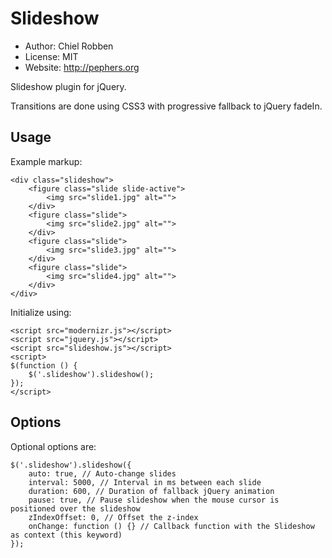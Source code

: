 Slideshow
=========
* Author: Chiel Robben
* License: MIT
* Website: http://pephers.org

Slideshow plugin for jQuery.

Transitions are done using CSS3 with progressive fallback to jQuery fadeIn.

Usage
-----
Example markup:

    <div class="slideshow">
        <figure class="slide slide-active">
            <img src="slide1.jpg" alt="">
        </div>
        <figure class="slide">
            <img src="slide2.jpg" alt="">
        </div>
        <figure class="slide">
            <img src="slide3.jpg" alt="">
        </div>
        <figure class="slide">
            <img src="slide4.jpg" alt="">
        </div>
    </div>

Initialize using:

    <script src="modernizr.js"></script>
    <script src="jquery.js"></script>
    <script src="slideshow.js"></script>
    <script>
    $(function () {
        $('.slideshow').slideshow();
    });
    </script>

Options
-------
Optional options are:

    $('.slideshow').slideshow({
        auto: true, // Auto-change slides
        interval: 5000, // Interval in ms between each slide
        duration: 600, // Duration of fallback jQuery animation
        pause: true, // Pause slideshow when the mouse cursor is positioned over the slideshow
        zIndexOffset: 0, // Offset the z-index
        onChange: function () {} // Callback function with the Slideshow as context (this keyword)
    });
